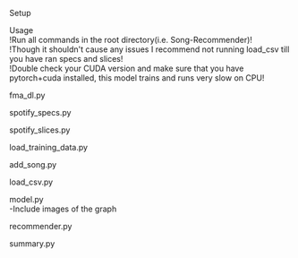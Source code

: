 Setup

Usage</br>
!Run all commands in the root directory(i.e. Song-Recommender)!</br>
!Though it shouldn't cause any issues I recommend not running load_csv till you have ran specs and slices!</br>
!Double check your CUDA version and make sure that you have pytorch+cuda installed, this model trains and runs very slow on CPU!

fma_dl.py

spotify_specs.py

spotify_slices.py

load_training_data.py

add_song.py

load_csv.py

model.py</br>
-Include images of the graph

recommender.py

summary.py

